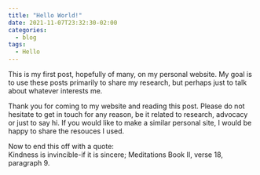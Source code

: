 ```yaml
---
title: "Hello World!"
date: 2021-11-07T23:32:30-02:00
categories:
  - blog
tags:
  - Hello
---
```


This is my first post, hopefully of many, on my personal website. My goal is to use these posts primarily to share my research, but perhaps just to talk about whatever interests me.

Thank you for coming to my website and reading this post. Please do not hesitate to get in touch for any reason, be it related to research, advocacy or just to say hi. If you would like to make a similar personal site, I would be happy to share the resouces I used.

Now to end this off with a quote:    
Kindness is invincible-if it is sincere; Meditations Book II, verse 18, paragraph 9.
